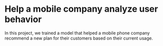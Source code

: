 # Help a mobile company analyze user behavior

In this project, we trained a model that helped a mobile phone company recommend a new plan for their customers based on their current usage.
